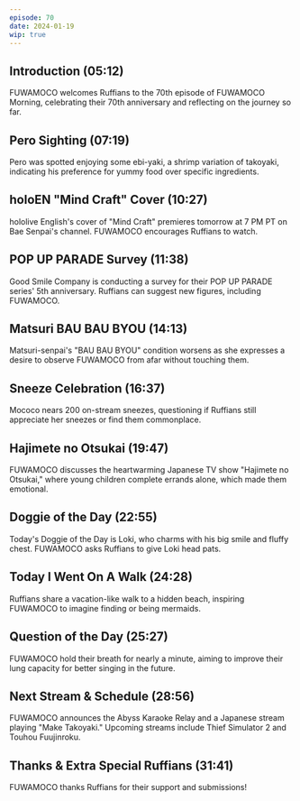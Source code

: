 ```yaml
---
episode: 70
date: 2024-01-19
wip: true
---
```


## Introduction (05:12)

FUWAMOCO welcomes Ruffians to the 70th episode of FUWAMOCO Morning, celebrating their 70th anniversary and reflecting on the journey so far.

## Pero Sighting (07:19)

Pero was spotted enjoying some ebi-yaki, a shrimp variation of takoyaki, indicating his preference for yummy food over specific ingredients.

## holoEN "Mind Craft" Cover (10:27)

hololive English's cover of "Mind Craft" premieres tomorrow at 7 PM PT on Bae Senpai's channel. FUWAMOCO encourages Ruffians to watch.

## POP UP PARADE Survey (11:38)

Good Smile Company is conducting a survey for their POP UP PARADE series' 5th anniversary. Ruffians can suggest new figures, including FUWAMOCO.

## Matsuri BAU BAU BYOU (14:13)

Matsuri-senpai's "BAU BAU BYOU" condition worsens as she expresses a desire to observe FUWAMOCO from afar without touching them.

## Sneeze Celebration (16:37)

Mococo nears 200 on-stream sneezes, questioning if Ruffians still appreciate her sneezes or find them commonplace.

## Hajimete no Otsukai (19:47)

FUWAMOCO discusses the heartwarming Japanese TV show "Hajimete no Otsukai," where young children complete errands alone, which made them emotional.

## Doggie of the Day (22:55)

Today's Doggie of the Day is Loki, who charms with his big smile and fluffy chest. FUWAMOCO asks Ruffians to give Loki head pats.

## Today I Went On A Walk (24:28)

Ruffians share a vacation-like walk to a hidden beach, inspiring FUWAMOCO to imagine finding or being mermaids.

## Question of the Day (25:27)

FUWAMOCO hold their breath for nearly a minute, aiming to improve their lung capacity for better singing in the future.

## Next Stream & Schedule (28:56)

FUWAMOCO announces the Abyss Karaoke Relay and a Japanese stream playing "Make Takoyaki." Upcoming streams include Thief Simulator 2 and Touhou Fuujinroku.

## Thanks & Extra Special Ruffians (31:41)

FUWAMOCO thanks Ruffians for their support and submissions!
